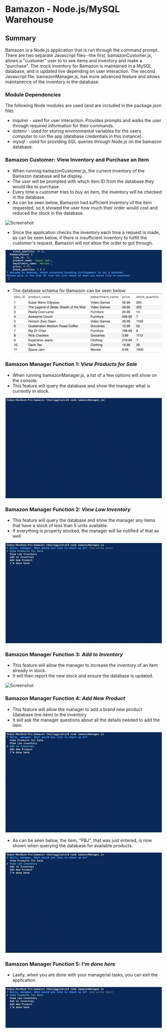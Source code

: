 # Bamazon - Node.js/MySQL Warehouse
## Summary
Bamazon is a Node.js application that is run through the command prompt. There are two separate Javascript files--the first, bamazonCustomer.js, allows a "customer" user to to see items and inventory and make a "purchase". The mock inventory for Bamazon is maintained in a MySQL database, and is updated live depending on user interaction. The second Javascript file, bamazonManager.js, has more advanced feature and allows maintanence of the inventory in the database. 

### Module Dependencies
The following Node modules are used (and are included in the package.json file):
* inquirer - used for user interaction. Provides prompts and walks the user through required information for their commands.
* dotenv - used for storing environmental variables for the users computer to run the app (database credentials in this instance).
* mysql - used for providing SQL queries through Node.js on the bamazon database.

### Bamazon Customer: View Inventory and Purchase an Item
* When running bamazonCustomer.js, the current inventory of the Bamazon database will be display.
* The user will be prompted with which item ID from the database they would like to purchase.
* Every time a customer tries to buy an item, the inventory will be checked in the database.
* As can be seen below, Bamazon had sufficient inventory of the item requested, so it showed the user how much their order would cost and reduced the stock in the database.
  
![Screenshot](README_images/bamazonCust1.gif)

* Since the application checks the inventory each time a request is made, as can be seen below, if there is insufficient inventory to fulfill the customer's request, Bamazon will not allow the order to got through.

![Screenshot](README_images/bamazonCust2.gif)

* The database schema for Bamazon can be seen below:
![Screenshot](README_images/bamazonDatabaseSchema.png)

### Bamazon Manager Function 1: *View Products for Sale*
* When running bamazonManager.js, a list of a few options will show on the console.
* This feature will query the database and show the manager what is currently in stock.
  
![Screenshot](README_images/bamazonManager1.gif)

### Bamazon Manager Function 2: *View Low Inventory*
* This feature will query the database and show the manager any items that have a stock of less than 5 units available.
* If everything is properly stocked, the manager will be notified of that as well.

![Screenshot](README_images/bamazonManager2.gif)

### Bamazon Manager Function 3: *Add to Inventory*
* This feature will allow the manager to increase the inventory of an item already in stock.
* It will then report the new stock and ensure the database is updated.

![Screenshot](README_images/bamazonManager3.gif)

### Bamazon Manager Function 4: *Add New Product*
* This feature will allow the manager to add a brand new product (database line item) to the inventory
* It will ask the manager questions about all the details needed to add the item.

![Screenshot](README_images/bamazonManager4.gif)

* As can be seen below, the item, "PBJ", that was just entered, is now shown when querying the database for available products.

![Screenshot](README_images/bamazonManager5.gif)

### Bamazon Manager Function 5: *I'm done here*

* Lastly, when you are done with your managerial tasks, you can exit the application.

![Screenshot](README_images/bamazonManager6.gif)
